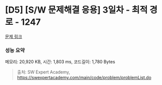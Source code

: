 # [D5] [S/W 문제해결 응용] 3일차 - 최적 경로 - 1247 

[문제 링크](https://swexpertacademy.com/main/code/problem/problemDetail.do?contestProbId=AV15OZ4qAPICFAYD) 

### 성능 요약

메모리: 20,920 KB, 시간: 1,803 ms, 코드길이: 1,780 Bytes



> 출처: SW Expert Academy, https://swexpertacademy.com/main/code/problem/problemList.do